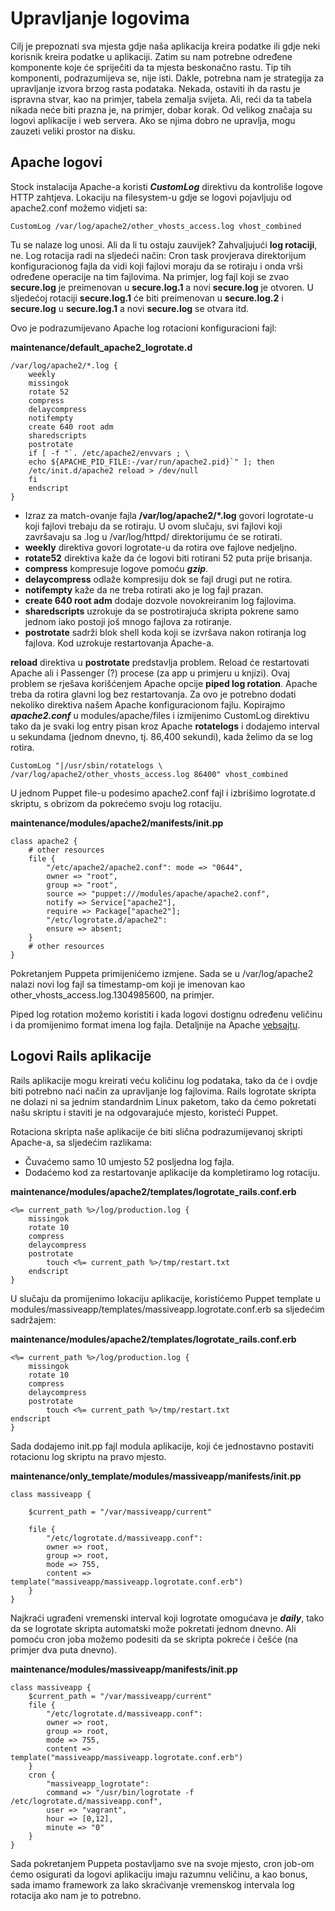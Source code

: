 # Upravljanje logovima

Cilj je prepoznati sva mjesta gdje naša aplikacija kreira podatke ili gdje neki korisnik kreira podatke u aplikaciji. Zatim su nam potrebne određene komponente koje će spriječiti da ta mjesta beskonačno rastu. Tip tih komponenti, podrazumijeva se, nije isti. Dakle, potrebna nam je strategija za upravljanje izvora brzog rasta podataka. Nekada, ostaviti ih da rastu je ispravna stvar, kao na primjer, tabela zemalja svijeta. Ali, reći da ta tabela nikada neće biti prazna je, na primjer, dobar korak. 
Od velikog značaja su logovi aplikacije i web servera. Ako se njima dobro ne upravlja, mogu zauzeti veliki prostor na disku. 

## Apache logovi

Stock instalacija Apache-a koristi ***CustomLog*** direktivu da kontroliše logove HTTP zahtjeva. Lokaciju na filesystem-u gdje se logovi pojavljuju od apache2.conf možemo vidjeti sa:

    CustomLog /var/log/apache2/other_vhosts_access.log vhost_combined

Tu se nalaze log unosi. Ali da li tu ostaju zauvijek? Zahvaljujući **log rotaciji**, ne. Log rotacija radi na sljedeći način: Cron task provjerava direktorijum konfiguracionog fajla da vidi koji fajlovi moraju da se rotiraju i onda vrši određene operacije na tim fajlovima. Na primjer, log fajl koji se zvao **secure.log** je preimenovan u **secure.log.1** a novi **secure.log** je otvoren. U sljedećoj rotaciji **secure.log.1** će biti preimenovan u **secure.log.2** i **secure.log** u **secure.log.1** a novi **secure.log** se otvara itd.

Ovo je podrazumijevano Apache log rotacioni konfiguracioni fajl:

**maintenance/default_apache2_logrotate.d**

	/var/log/apache2/*.log {
		weekly
		missingok
		rotate 52
		compress
		delaycompress
		notifempty
		create 640 root adm
		sharedscripts
		postrotate
		if [ -f "`. /etc/apache2/envvars ; \
		echo ${APACHE_PID_FILE:-/var/run/apache2.pid}`" ]; then
		/etc/init.d/apache2 reload > /dev/null
		fi
		endscript
	}

* Izraz za match-ovanje fajla **/var/log/apache2/*.log** govori logrotate-u koji fajlovi trebaju da se rotiraju. U ovom slučaju, svi fajlovi koji završavaju sa .log u /var/log/httpd/ direktorijumu će se rotirati.
* **weekly** direktiva govori logrotate-u da rotira ove fajlove nedjeljno.
* **rotate52** direktiva kaže da će logovi biti rotirani 52 puta prije brisanja.
* **compress** kompresuje logove pomoću ***gzip***.
* **delaycompress** odlaže kompresiju dok se fajl drugi put ne rotira.
* **notifempty** kaže da ne treba rotirati ako je log fajl prazan.
* **create 640 root adm** dodaje dozvole novokreiranim log fajlovima.
* **sharedscripts** uzrokuje da se postrotirajuća skripta pokrene samo jednom iako postoji još mnogo fajlova za rotiranje.
* **postrotate** sadrži blok shell koda koji se izvršava nakon rotiranja log fajlova. Kod uzrokuje restartovanja Apache-a.

**reload** direktiva u **postrotate** predstavlja problem. Reload će restartovati Apache ali i Passenger (?) procese (za app u primjeru u knjizi). Ovaj problem se rješava korišćenjem Apache opcije **piped log rotation**. Apache treba da rotira glavni log bez restartovanja. Za ovo je potrebno dodati nekoliko direktiva našem Apache konfiguracionom fajlu. 
Kopirajmo ***apache2.conf*** u modules/apache/files i izmijenimo CustomLog direktivu tako da je svaki log entry pisan kroz Apache **rotatelogs** i dodajemo interval u sekundama (jednom dnevno, tj. 86,400 sekundi), kada želimo da se log rotira.

    CustomLog "|/usr/sbin/rotatelogs \
    /var/log/apache2/other_vhosts_access.log 86400" vhost_combined

U jednom Puppet file-u podesimo apache2.conf fajl i izbrišimo logrotate.d skriptu, s obrizom da pokrećemo svoju log rotaciju.

**maintenance/modules/apache2/manifests/init.pp**

	class apache2 {
		# other resources
		file {
			"/etc/apache2/apache2.conf": mode => "0644",
			owner => "root",
			group => "root",
			source => "puppet:///modules/apache/apache2.conf",
			notify => Service["apache2"],
			require => Package["apache2"];
			"/etc/logrotate.d/apache2":
			ensure => absent;
		}
		# other resources
	}

Pokretanjem Puppeta primijenićemo izmjene. Sada se u /var/log/apache2 nalazi novi log fajl sa timestamp-om koji je imenovan kao other_vhosts_access.log.1304985600, na primjer.

Piped log rotation možemo koristiti i kada logovi dostignu određenu veličinu i da promijenimo format imena log fajla. Detaljnije na Apache [vebsajtu](http://httpd.apache.org/docs/2.2/programs/rotatelogs.html
).

## Logovi Rails aplikacije

Rails aplikacije mogu kreirati veću količinu log podataka, tako da će i ovdje biti potrebno naći način za upravljanje log fajlovima. Rails logrotate skripta ne dolazi ni sa jednim standardnim Linux paketom, tako da ćemo pokretati našu skriptu i staviti je na odgovarajuće mjesto, koristeći Puppet.

Rotaciona skripta naše aplikacije će biti slična podrazumijevanoj skripti Apache-a, sa sljedećim razlikama:

* Čuvaćemo samo 10 umjesto 52 posljedna log fajla.
* Dodaćemo kod za restartovanje aplikacije da kompletiramo log rotaciju.

**maintenance/modules/apache2/templates/logrotate_rails.conf.erb**

	<%= current_path %>/log/production.log {
		missingok
		rotate 10
		compress
		delaycompress
		postrotate
			touch <%= current_path %>/tmp/restart.txt
		endscript
	}

U slučaju da promijenimo lokaciju aplikacije, koristićemo Puppet template u modules/massiveapp/templates/massiveapp.logrotate.conf.erb sa sljedećim sadržajem:

**maintenance/modules/apache2/templates/logrotate_rails.conf.erb**

	<%= current_path %>/log/production.log {
		missingok
		rotate 10
		compress
		delaycompress
		postrotate
			touch <%= current_path %>/tmp/restart.txt
	endscript
	}

Sada dodajemo init.pp fajl modula aplikacije, koji će jednostavno postaviti rotacionu log skriptu na pravo mjesto.

**maintenance/only_template/modules/massiveapp/manifests/init.pp**

	class massiveapp {

		$current_path = "/var/massiveapp/current"

		file {
			"/etc/logrotate.d/massiveapp.conf":
			owner => root,
			group => root,
			mode => 755,
			content => template("massiveapp/massiveapp.logrotate.conf.erb")
		}
	}

Najkraći ugrađeni vremenski interval koji logrotate omogućava je ***daily***, tako da se logrotate skripta automatski može pokretati jednom dnevno. Ali pomoću cron joba možemo podesiti da se skripta pokreće i češće (na primjer dva puta dnevno). 

**maintenance/modules/massiveapp/manifests/init.pp**

	class massiveapp {
		$current_path = "/var/massiveapp/current"
		file {
			"/etc/logrotate.d/massiveapp.conf":
			owner => root,
			group => root,
			mode => 755,
			content => template("massiveapp/massiveapp.logrotate.conf.erb")
		}
		cron {
			"massiveapp_logrotate":
			command => "/usr/bin/logrotate -f /etc/logrotate.d/massiveapp.conf",
			user => "vagrant",
			hour => [0,12],
			minute => "0"
		}
	}

Sada pokretanjem Puppeta postavljamo sve na svoje mjesto, cron job-om ćemo osigurati da logovi aplikaciju imaju razumnu veličinu, a kao bonus, sada imamo framework za lako skraćivanje vremenskog intervala log rotacija ako nam je to potrebno.